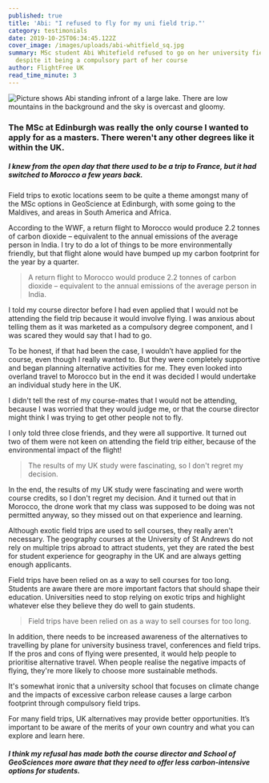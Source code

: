 ```yaml
---
published: true
title: 'Abi: "I refused to fly for my uni field trip."'
category: testimonials
date: 2019-10-25T06:34:45.122Z
cover_image: /images/uploads/abi-whitfield_sq.jpg
summary: MSc student Abi Whitefield refused to go on her university field trip,
  despite it being a compulsory part of her course
author: FlightFree UK
read_time_minute: 3
---
```

![Picture shows Abi standing infront of a large lake. There are low mountains in the background and the sky is overcast and gloomy. ](/images/uploads/abi-whitfield.jpg "Abi Whitefield")

### The MSc at Edinburgh was really the only course I wanted to apply for as a masters. There weren't any other degrees like it within the UK. 

##### I knew from the open day that there used to be a trip to France, but it had switched to Morocco a few years back. 

Field trips to exotic locations seem to be quite a theme amongst many of the MSc options in GeoScience at Edinburgh, with some going to the Maldives, and areas in South America and Africa. 

According to the WWF, a return flight to Morocco would produce 2.2 tonnes of carbon dioxide – equivalent to the annual emissions of the average person in India. I try to do a lot of things to be more environmentally friendly, but that flight alone would have bumped up my carbon footprint for the year by a quarter. 

> A return flight to Morocco would produce 2.2 tonnes of carbon dioxide – equivalent to the annual emissions of the average person in India.

I told my course director before I had even applied that I would not be attending the field trip because it would involve flying. I was anxious about telling them as it was marketed as a compulsory degree component, and I was scared they would say that I had to go. 

To be honest, if that had been the case, I wouldn’t have applied for the course, even though I really wanted to. But they were completely supportive and began planning alternative activities for me. They even looked into overland travel to Morocco but in the end it was decided I would undertake an individual study here in the UK.

I didn't tell the rest of my course-mates that I would not be attending, because I was worried that they would judge me, or that the course director might think I was trying to get other people not to fly. 

I only told three close friends, and they were all supportive. It turned out two of them were not keen on attending the field trip either, because of the environmental impact of the flight! 

> The results of my UK study were fascinating, so I don't regret my decision.

I﻿n the end, the results of my UK study were fascinating and were worth course credits, so I don't regret my decision. And it turned out that in Morocco, the drone work that my class was supposed to be doing was not permitted anyway, so they missed out on that experience and learning. 

Although exotic field trips are used to sell courses, they really aren't necessary. The geography courses at the University of St Andrews do not rely on multiple trips abroad to attract students, yet they are rated the best for student experience for geography in the UK and are always getting enough applicants. 

Field trips have been relied on as a way to sell courses for too long. Students are aware there are more important factors that should shape their education. Universities need to stop relying on exotic trips and highlight whatever else they believe they do well to gain students. 

> Field trips have been relied on as a way to sell courses for too long.

In addition, there needs to be increased awareness of the alternatives to travelling by plane for university business travel, conferences and field trips. If the pros and cons of flying were presented, it would help people to prioritise alternative travel. When people realise the negative impacts of flying, they're more likely to choose more sustainable methods. 

It's somewhat ironic that a university school that focuses on climate change and the impacts of excessive carbon release causes a large carbon footprint through compulsory field trips. 

For many field trips, UK alternatives may provide better opportunities. It’s important to be aware of the merits of your own country and what you can explore and learn here.

##### I think my refusal has made both the course director and School of GeoSciences more aware that they need to offer less carbon-intensive options for students.